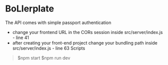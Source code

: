 # BoLIerplate
The API comes with simple passport authentication
- change your frontend URL in the CORs session inside src/server/index.js - line 41
- after creating your front-end project change your bundling path inside src/server/index.js - line 63
Scripts
> $npm start
> $npm run dev
